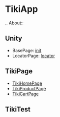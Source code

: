 TikiApp
=======

.. About::

Unity
-----

- BasePage: [init](Unity/__init__.py) 
- LocatorPage: [locator](Unity/locator.py)

TikiPage
--------

- [TikiHomePage](TikiPage/TikiHomePage.py)
- [TikiProductPage](TikiPage/TikiProductPage.py)
- [TikiCartPage](TikiPage/TikiCartPage.py)

TikiTest
--------


